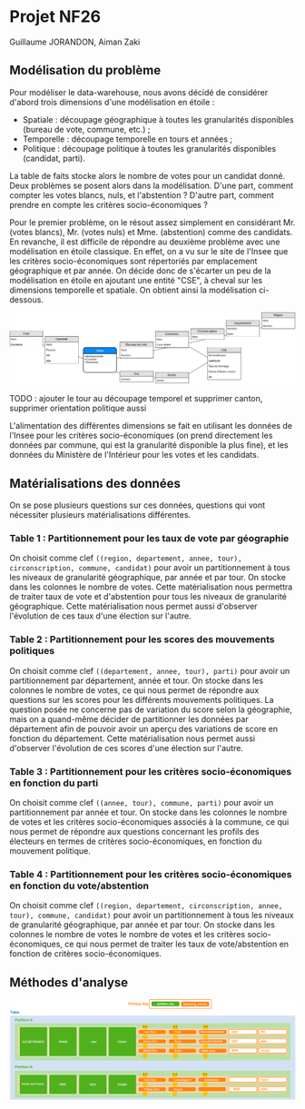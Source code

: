 # Projet NF26
Guillaume JORANDON, Aiman Zaki

## Modélisation du problème

Pour modéliser le data-warehouse, nous avons décidé de considérer d'abord trois dimensions d'une modélisation en étoile :
* Spatiale : découpage géographique à toutes les granularités disponibles (bureau de vote, commune, etc.) ;
* Temporelle : découpage temporelle en tours et années ;
* Politique : découpage politique à toutes les granularités disponibles (candidat, parti).

La table de faits stocke alors le nombre de votes pour un candidat donné. Deux problèmes se posent alors dans la modélisation. D'une part, comment compter les votes blancs, nuls, et l'abstention ? D'autre part, comment prendre en compte les critères socio-économiques ?

Pour le premier problème, on le résout assez simplement en considérant Mr. (votes blancs), Mr. (votes nuls) et Mme. (abstention) comme des candidats. En revanche, il est difficile de répondre au deuxième problème avec une modélisation en étoile classique. En effet, on a vu sur le site de l'Insee que les critères socio-économiques sont répertoriés par emplacement géographique et par année. On décide donc de s'écarter un peu de la modélisation en étoile en ajoutant une entité "CSE", à cheval sur les dimensions temporelle et spatiale. On obtient ainsi la modélisation ci-dessous.

![](mcd.jpg)

TODO : ajouter le tour au découpage temporel et supprimer canton, supprimer orientation politique aussi

L'alimentation des différentes dimensions se fait en utilisant les données de l'Insee pour les critères socio-économiques (on prend directement les données par commune, qui est la granularité disponible la plus fine), et les données du Ministère de l'Intérieur pour les votes et les candidats.

## Matérialisations des données

On se pose plusieurs questions sur ces données, questions qui vont nécessiter plusieurs matérialisations différentes.

### Table 1 : Partitionnement pour les taux de vote par géographie

On choisit comme clef `((region, departement, annee, tour), circonscription, commune, candidat)` pour avoir un partitionnement à tous les niveaux de granularité géographique, par année et par tour. On stocke dans les colonnes le nombre de votes. Cette matérialisation nous permettra de traiter taux de vote et d'abstention pour tous les niveaux de granularité géographique. Cette matérialisation nous permet aussi d'observer l'évolution de ces taux d'une élection sur l'autre.

### Table 2 : Partitionnement pour les scores des mouvements politiques

On choisit comme clef `((departement, annee, tour), parti)` pour avoir un partitionnement par département, année et tour. On stocke dans les colonnes le nombre de votes, ce qui nous permet de répondre aux questions sur les scores pour les différents mouvements politiques. La question posée ne concerne pas de variation du score selon la géographie, mais on a quand-même décider de partitionner les données par département afin de pouvoir avoir un aperçu des variations de score en fonction du département. Cette matérialisation nous permet aussi d'observer l'évolution de ces scores d'une élection sur l'autre.

### Table 3 : Partitionnement pour les critères socio-économiques en fonction du parti

On choisit comme clef `((annee, tour), commune, parti)` pour avoir un partitionnement par année et tour. On stocke dans les colonnes le nombre de votes et les critères socio-économiques associés à la commune, ce qui nous permet de répondre aux questions concernant les profils des électeurs en termes de critères socio-économiques, en fonction du mouvement politique.

### Table 4 : Partitionnement pour les critères socio-économiques en fonction du vote/abstention

On choisit comme clef `((region, departement, circonscription, annee, tour), commune, candidat)` pour avoir un partitionnement à tous les niveaux de granularité géographique, par année et par tour. On stocke dans les colonnes le nombre de votes le nombre de votes et les critères socio-économiques, ce qui nous permet de traiter les taux de vote/abstention en fonction de critères socio-économiques.

## Méthodes d'analyse
![](NF26.png)